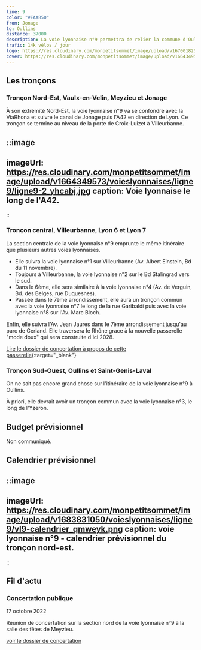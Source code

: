 ```yaml
---
line: 9
color: "#EAAB50"
from: Jonage
to: Oullins
distance: 37000
description: La voie lyonnaise n°9 permettra de relier la commune d'Oullins à Jonage en pssant par le 7ème, le 3ème le 6ème arrondissement de Lyon ainsi que par Villeurbanne et Vaulx-en-Velin.
trafic: 14k vélos / jour
logo: https://res.cloudinary.com/monpetitsommet/image/upload/v1670018252/voieslyonnaises/ligne9/cover-vl9_wsmubu.png
cover: https://res.cloudinary.com/monpetitsommet/image/upload/v1664349569/voieslyonnaises/ligne9/ligne9_yz31hs.jpg
---
```


## Les tronçons

### Tronçon Nord-Est, Vaulx-en-Velin, Meyzieu et Jonage
À son extrémité Nord-Est, la voie lyonnaise n°9 va se confondre avec la ViaRhona et suivre le canal de Jonage puis l'A42 en direction de Lyon.
Ce tronçon se termine au niveau de la porte de Croix-Luizet à Villeurbanne.

::image
---
imageUrl: https://res.cloudinary.com/monpetitsommet/image/upload/v1664349573/voieslyonnaises/ligne9/ligne9-2_yhcabj.jpg
caption: Voie lyonnaise le long de l'A42.
---
::

### Tronçon central, Villeurbanne, Lyon 6 et Lyon 7
La section centrale de la voie lyonnaise n°9 emprunte le même itinéraire que plusieurs autres voies lyonnaises.

- Elle suivra la voie lyonnaise n°1 sur Villeurbanne (Av. Albert Einstein, Bd du 11 novembre).
- Toujours à Villeurbanne, la voie lyonnaise n°2 sur le Bd Stalingrad vers le sud.
- Dans le 6ème, elle sera similaire à la voie lyonnaise n°4 (Av. de Verguin, Bd. des Belges, rue Duquesnes).
- Passée dans le 7ème arrondissement, elle aura un tronçon commun avec la voie lyonnaise n°7 le long de la rue Garibaldi puis avec la voie lyonnaise n°8 sur l'Av. Marc Bloch.

Enfin, elle suivra l'Av. Jean Jaures dans le 7ème arrondissement jusqu'au parc de Gerland.
Elle traversera le Rhône grace à la nouvelle passerelle "mode doux" qui sera construite d'ici 2028.

[Lire le dossier de concertation à propos de cette passerelle](https://jeparticipe.grandlyon.com/media/default/0001/01/04919aa7c24cd845169b1c0ad56825d88e4b6c11.pdf){:target="_blank"}

### Tronçon Sud-Ouest, Oullins et Saint-Genis-Laval
On ne sait pas encore grand chose sur l'itinéraire de la voie lyonnaise n°9 à Oullins.

À priori, elle devrait avoir un tronçon commun avec la voie lyonnaise n°3, le long de l'Yzeron. 

## Budget prévisionnel
Non communiqué.

## Calendrier prévisionnel

::image
---
imageUrl: https://res.cloudinary.com/monpetitsommet/image/upload/v1683831050/voieslyonnaises/ligne9/vl9-calendrier_qmweyk.png
caption: voie lyonnaise n°9 - calendrier prévisionnel du tronçon nord-est.
---
::

## Fil d'actu

### Concertation publique
17 octobre 2022

Réunion de concertation sur la section nord de la voie lyonnaise n°9 à la salle des fêtes de Meyzieu.

[voir le dossier de concertation](https://www.grandlyon.com/fileadmin/user_upload/media/pdf/grands-projets/concertation-reglementaire/20220916_voieslyonnaises_ligne9_dossier.pdf)